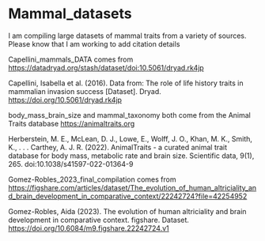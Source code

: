 # Mammal_datasets
I am compiling large datasets of mammal traits from a variety of sources. Please know that I am working to add citation details

Capellini_mammals_DATA comes from https://datadryad.org/stash/dataset/doi:10.5061/dryad.rk4jp

Capellini, Isabella et al. (2016). Data from: The role of life history traits in mammalian invasion success [Dataset]. Dryad. https://doi.org/10.5061/dryad.rk4jp

body_mass_brain_size and mammal_taxonomy both come from the Animal Traits database
https://animaltraits.org

Herberstein, M. E., McLean, D. J., Lowe, E., Wolff, J. O., Khan, M. K., Smith, K., . . . Carthey, A. J. R. (2022). AnimalTraits - a curated animal trait database for body mass, metabolic rate and brain size. Scientific data, 9(1), 265. doi:10.1038/s41597-022-01364-9

Gomez-Robles_2023_final_compilation comes from
https://figshare.com/articles/dataset/The_evolution_of_human_altriciality_and_brain_development_in_comparative_context/22242724?file=42254952

Gomez-Robles, Aida (2023). The evolution of human altriciality and brain development in comparative context. figshare. Dataset. https://doi.org/10.6084/m9.figshare.22242724.v1
